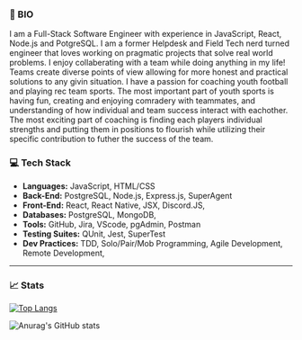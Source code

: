 ### 🏈 BIO
<p text-align="center">I am a Full-Stack Software Engineer with experience in JavaScript, React, Node.js and PotgreSQL. I am a former Helpdesk and Field Tech nerd turned engineer that loves working on pragmatic projects that solve real world problems. I enjoy collaberating with a team while doing anything in my life! Teams create diverse points of view allowing for more honest and practical solutions to any givin situation. I have a passion for coaching youth football and playing rec team sports. The most important part of youth sports is having fun, creating and enjoying comradery with teammates, and understanding of how individual and team success interact with eachother. The most exciting part of coaching is finding each players individual strengths and putting them in positions to flourish while utilizing their specific contribution to futher the success of the team.</p>


### 💻 Tech Stack
* **Languages:** JavaScript, HTML/CSS
* **Back-End:** PostgreSQL, Node.js, Express.js, SuperAgent
* **Front-End:** React, React Native, JSX, Discord.JS, 
* **Databases:** PostgreSQL, MongoDB,
* **Tools:** GitHub, Jira, VScode, pgAdmin, Postman 
* **Testing Suites:** QUnit, Jest, SuperTest
* **Dev Practices:** TDD, Solo/Pair/Mob Programming, Agile Development, Remote Development,
****
### 📈 Stats
[![Top Langs](https://github-readme-stats.vercel.app/api/top-langs/?username=taylorreichner&layout=compact&theme=dracula)](https://github.com/anuraghazra/github-readme-stats)

![Anurag's GitHub stats](https://github-readme-stats.vercel.app/api?username=taylorreichner&show_icons=true&theme=dracula)

<!--
**taylorreichner/taylorreichner** is a ✨ _special_ ✨ repository because its `README.md` (this file) appears on your GitHub profile.

